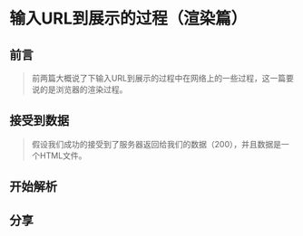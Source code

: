 # 输入URL到展示的过程（渲染篇）
## 前言
> 前两篇大概说了下输入URL到展示的过程中在网络上的一些过程，这一篇要说的是浏览器的渲染过程。

## 接受到数据
> 假设我们成功的接受到了服务器返回给我们的数据（200），并且数据是一个HTML文件。

## 开始解析

## 分享